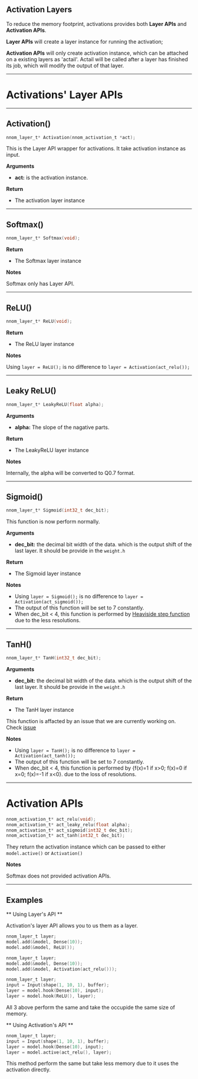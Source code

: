 
## Activation Layers

To reduce the memory footprint, activations provides both **Layer APIs** and **Activation APIs**. 

**Layer APIs** will create a layer instance for running the activation; 

**Activation APIs** will only create activation instance, which can be attached on a existing layers as 'actail'. 
Actail will be called after a layer has finished its job, which will modify the output of that layer. 


---

# Activations' Layer APIs

---

## Activation() 

~~~C
nnom_layer_t* Activation(nnom_activation_t *act);	
~~~	

This is the Layer API wrapper for activations. It take activation instance as input.  

**Arguments**

- **act:** is the activation instance.

**Return**

- The activation layer instance

---

## Softmax() 

~~~C
nnom_layer_t* Softmax(void);
~~~

**Return**

- The Softmax layer instance

**Notes**

Softmax only has Layer API.


---

## ReLU() 

~~~C
nnom_layer_t* ReLU(void);
~~~

**Return**

- The ReLU layer instance

**Notes**

Using `layer = ReLU();` is no difference to `layer = Activation(act_relu());`


---

## Leaky ReLU() 

~~~C
nnom_layer_t* LeakyReLU(float alpha);
~~~

**Arguments**

- **alpha:** The slope of the nagative parts. 

**Return**

- The LeakyReLU layer instance

**Notes**

Internally, the alpha will be converted to Q0.7 format. 

---

## Sigmoid() 

~~~C
nnom_layer_t* Sigmoid(int32_t dec_bit);
~~~

This function is now perform normally. 


**Arguments**

- **dec_bit:** the decimal bit width of the data. which is the output shift of the last layer. It should be provide in the `weight.h`

**Return**

- The Sigmoid layer instance

**Notes**

- Using `layer = Sigmoid();` is no difference to `layer = Activation(act_sigmoid());`
- The output of this function will be set to 7 constantly. 
- When dec_bit < 4, this function is performed by [Heaviside step function](https://en.wikipedia.org/wiki/Heaviside_step_function) 
due to the less resolutions. 

---

## TanH() 

~~~C
nnom_layer_t* TanH(int32_t dec_bit);
~~~

**Arguments**

- **dec_bit:** the decimal bit width of the data. which is the output shift of the last layer. It should be provide in the `weight.h`

**Return**

- The TanH layer instance

This function is affacted by an issue that we are currently working on. Check [issue](https://github.com/majianjia/nnom/issues/13)

**Notes**

- Using `layer = TanH();` is no difference to `layer = Activation(act_tanh());`
- The output of this function will be set to 7 constantly. 
- When dec_bit < 4, this function is performed by {f(x)=1 if x>0;  f(x)=0 if x=0;  f(x)=-1 if x<0}. due to the loss of resolutions.


---

# Activation APIs

~~~C
nnom_activation_t* act_relu(void);
nnom_activation_t* act_leaky_relu(float alpha);
nnom_activation_t* act_sigmoid(int32_t dec_bit);
nnom_activation_t* act_tanh(int32_t dec_bit);
~~~

They return the activation instance which can be passed to either `model.active()` or `Activation()`

**Notes**

Softmax does not provided activation APIs. 

---

## Examples

** Using Layer's API **

Activation's layer API allows you to us them as a layer.
~~~C
nnom_layer_t layer;
model.add(&model, Dense(10));
model.add(&model, ReLU());
~~~

~~~C
nnom_layer_t layer;
model.add(&model, Dense(10));
model.add(&model, Activation(act_relu()));
~~~

~~~C
nnom_layer_t layer;
input = Input(shape(1, 10, 1), buffer);
layer = model.hook(Dense(10), input);
layer = model.hook(ReLU(), layer);
~~~

All 3 above perform the same and take the occupide the same size of memory.

** Using Activation's API **

~~~C
nnom_layer_t layer;
input = Input(shape(1, 10, 1), buffer);
layer = model.hook(Dense(10), input);
layer = model.active(act_relu(), layer);
~~~

This method perform the same but take less memory due to it uses the activation directly.
































